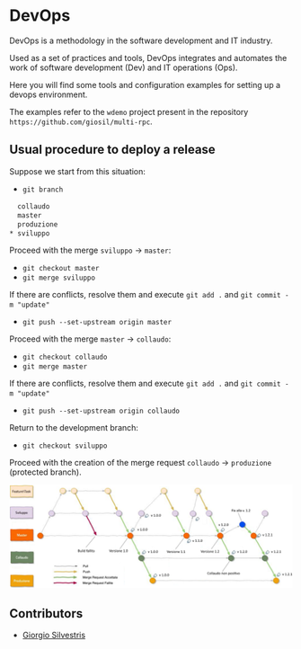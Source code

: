 # DevOps

DevOps is a methodology in the software development and IT industry. 

Used as a set of practices and tools, DevOps integrates and automates the work of software development (Dev) and IT operations (Ops).

Here you will find some tools and configuration examples for setting up a devops environment.

The examples refer to the `wdemo` project present in the repository `https://github.com/giosil/multi-rpc`.

## Usual procedure to deploy a release

Suppose we start from this situation:

- `git branch`

```
  collaudo
  master
  produzione
* sviluppo
```

Proceed with the merge `sviluppo` -> `master`:

- `git checkout master`
- `git merge sviluppo`

If there are conflicts, resolve them and execute `git add .` and `git commit -m "update"`

- `git push --set-upstream origin master`

Proceed with the merge `master` -> `collaudo`:

- `git checkout collaudo`
- `git merge master`

If there are conflicts, resolve them and execute `git add .` and `git commit -m "update"`

- `git push --set-upstream origin collaudo`

Return to the development branch:

- `git checkout sviluppo`

Proceed with the creation of the merge request `collaudo` -> `produzione` (protected branch).

![00](git_branches.png)

## Contributors

* [Giorgio Silvestris](https://github.com/giosil)